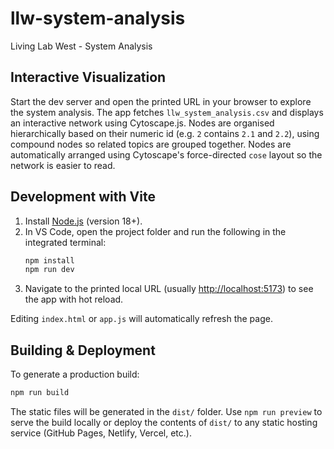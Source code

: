 # llw-system-analysis

Living Lab West - System Analysis

## Interactive Visualization

Start the dev server and open the printed URL in your browser to explore the
system analysis. The app fetches `llw_system_analysis.csv` and displays an
interactive network using Cytoscape.js. Nodes are organised hierarchically
based on their numeric id (e.g. `2` contains `2.1` and `2.2`), using
compound nodes so related topics are grouped together.
Nodes are automatically arranged using Cytoscape's force-directed `cose`
layout so the network is easier to read.

## Development with Vite

1. Install [Node.js](https://nodejs.org/) (version 18+).
2. In VS Code, open the project folder and run the following in the integrated terminal:
   ```bash
   npm install
   npm run dev
   ```
3. Navigate to the printed local URL (usually <http://localhost:5173>) to see the app with hot reload.

Editing `index.html` or `app.js` will automatically refresh the page.

## Building & Deployment

To generate a production build:

```bash
npm run build
```

The static files will be generated in the `dist/` folder. Use `npm run preview`
to serve the build locally or deploy the contents of `dist/` to any static
hosting service (GitHub Pages, Netlify, Vercel, etc.).
